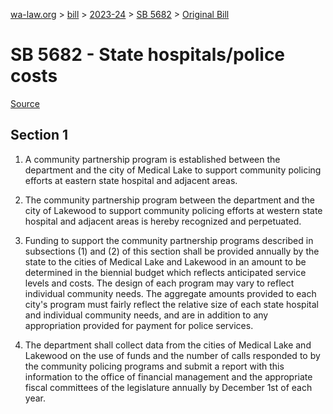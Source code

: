 [wa-law.org](/) > [bill](/bill/) > [2023-24](/bill/2023-24/) > [SB 5682](/bill/2023-24/sb/5682/) > [Original Bill](/bill/2023-24/sb/5682/1/)

# SB 5682 - State hospitals/police costs

[Source](http://lawfilesext.leg.wa.gov/biennium/2023-24/Pdf/Bills/Senate%20Bills/5682.pdf)

## Section 1
1. A community partnership program is established between the department and the city of Medical Lake to support community policing efforts at eastern state hospital and adjacent areas.

2. The community partnership program between the department and the city of Lakewood to support community policing efforts at western state hospital and adjacent areas is hereby recognized and perpetuated.

3. Funding to support the community partnership programs described in subsections (1) and (2) of this section shall be provided annually by the state to the cities of Medical Lake and Lakewood in an amount to be determined in the biennial budget which reflects anticipated service levels and costs. The design of each program may vary to reflect individual community needs. The aggregate amounts provided to each city's program must fairly reflect the relative size of each state hospital and individual community needs, and are in addition to any appropriation provided for payment for police services.

4. The department shall collect data from the cities of Medical Lake and Lakewood on the use of funds and the number of calls responded to by the community policing programs and submit a report with this information to the office of financial management and the appropriate fiscal committees of the legislature annually by December 1st of each year.

